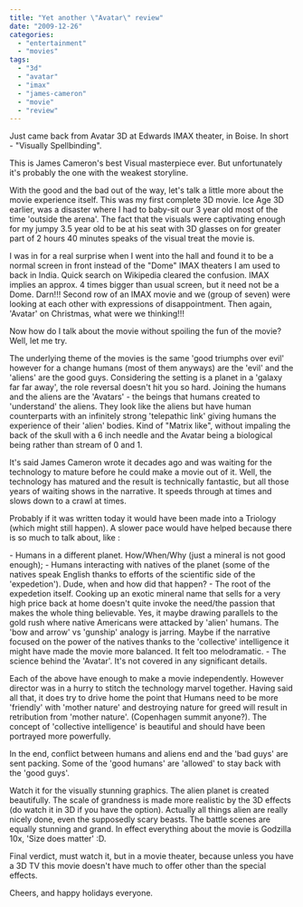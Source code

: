 ```yaml
---
title: "Yet another \"Avatar\" review"
date: "2009-12-26"
categories: 
  - "entertainment"
  - "movies"
tags: 
  - "3d"
  - "avatar"
  - "imax"
  - "james-cameron"
  - "movie"
  - "review"
---
```


Just came back from Avatar 3D at Edwards IMAX theater, in Boise. In short - "Visually Spellbinding".

This is James Cameron's best Visual masterpiece ever. But unfortunately it's probably the one with the weakest storyline.

With the good and the bad out of the way, let's talk a little more about the movie experience itself. This was my first complete 3D movie. Ice Age 3D earlier, was a disaster where I had to baby-sit our 3 year old most of the time 'outside the arena'. The fact that the visuals were captivating enough for my jumpy 3.5 year old to be at his seat with 3D glasses on for greater part of 2 hours 40 minutes speaks of the visual treat the movie is.

I was in for a real surprise when I went into the hall and found it to be a normal screen in front instead of the "Dome" IMAX theaters I am used to back in India. Quick search on Wikipedia cleared the confusion. IMAX implies an approx. 4 times bigger than usual screen, but it need not be a Dome. Darn!!! Second row of an IMAX movie and we (group of seven) were looking at each other with expressions of disappointment. Then again, 'Avatar' on Christmas, what were we thinking!!!

Now how do I talk about the movie without spoiling the fun of the movie? Well, let me try.

The underlying theme of the movies is the same 'good triumphs over evil' however for a change humans (most of them anyways) are the 'evil' and the 'aliens' are the good guys. Considering the setting is a planet in a 'galaxy far far away', the role reversal doesn't hit you so hard. Joining the humans and the aliens are the 'Avatars' - the beings that humans created to 'understand' the aliens. They look like the aliens but have human counterparts with an infinitely strong 'telepathic link' giving humans the experience of their 'alien' bodies. Kind of "Matrix like", without impaling the back of the skull with a 6 inch needle and the Avatar being a biological being rather than stream of 0 and 1.

It's said James Cameron wrote it decades ago and was waiting for the technology to mature before he could make a movie out of it. Well, the technology has matured and the result is technically fantastic, but all those years of waiting shows in the narrative. It speeds through at times and slows down to a crawl at times.

Probably if it was written today it would have been made into a Triology (which might still happen). A slower pace would have helped because there is so much to talk about, like :

\- Humans in a different planet. How/When/Why (just a mineral is not good enough); - Humans interacting with natives of the planet (some of the natives speak English thanks to efforts of the scientific side of the 'expedetion'). Dude, when and how did that happen? - The root of the expedetion itself. Cooking up an exotic mineral name that sells for a very high price back at home doesn't quite invoke the need/the passion that makes the whole thing believable. Yes, it maybe drawing parallels to the gold rush where native Americans were attacked by 'alien' humans. The 'bow and arrow' vs 'gunship' analogy is jarring. Maybe if the narrative focused on the power of the natives thanks to the 'collective' intelligence it might have made the movie more balanced. It felt too melodramatic. - The science behind the 'Avatar'. It's not covered in any significant details.

Each of the above have enough to make a movie independently. However director was in a hurry to stitch the technology marvel together. Having said all that, it does try to drive home the point that Humans need to be more 'friendly' with 'mother nature' and destroying nature for greed will result in retribution from 'mother nature'. (Copenhagen summit anyone?). The concept of 'collective intelligence' is beautiful and should have been portrayed more powerfully.

In the end, conflict between humans and aliens end and the 'bad guys' are sent packing. Some of the 'good humans' are 'allowed' to stay back with the 'good guys'.

Watch it for the visually stunning graphics. The alien planet is created beautifully. The scale of grandness is made more realistic by the 3D effects (do watch it in 3D if you have the option). Actually all things alien are really nicely done, even the supposedly scary beasts. The battle scenes are equally stunning and grand. In effect everything about the movie is Godzilla 10x, 'Size does matter' :D.

Final verdict, must watch it, but in a movie theater, because unless you have a 3D TV this movie doesn't have much to offer other than the special effects.

Cheers, and happy holidays everyone.
